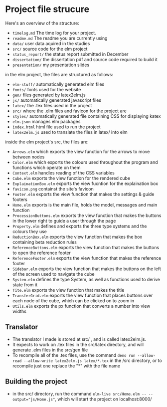 # Project file strucure

Here's an overview of the structure:

* `timelog.md` The time log for your project.
* `readme.md` The readme you are currently using
* `data/` user data aquired in the studies
* `src/` source code for the elm project
* `status_report/` the status report submitted in December
* `dissertation/` the dissertation pdf and source code required to build it
* `presentation/` my presentation slides

in the elm project, the files are structured as follows:
* `elm-stuff/` automatically generated elm files
* `fonts/` fonts used for the website
* `gen/` files generated by latex2elm.js
* `js/` automatically generated javascript files
* `latex/` the .tex files used in the project
* `src/` where the .elm files and favicon for the project are
* `styles/` automatically generated file containing CSS for displaying katex
* `elm.json` manages elm packages
* `index.html` html file used to run the project
* `latex2elm.js` used to translate the files in latex/ into elm

inside the elm project's src, the files are:
* `Arrows.elm` which exports the view function for the arrows to move between nodes
* `Color.elm` which exports the colours used throughout the program and functions which operate on them
* `Context.elm` handles reading of the CSS variables
* `Cube.elm` exports the view function for the rendered cube
* `ExplainationBox.elm` exports the view fucntion for the explaination box
* `favicon.png` containst the site's favicon
* `Footer.elm` exports the view function that makes the settings & guide footers
* `Home.elm` exports is the main file, holds the model, messages and main function
* `ProcessionButtons.elm` exports the view function that makes the buttons in the lower right to guide a user through the page
* `Property.elm` defines and exports the three type systems and the colours they use
* `ReductionBox.elm` exports the view function that makes the box containing beta reduction rules
* `ReferenceButtons.elm` exports the view function that makes the buttons to open the reference footer
* `ReferenceFooter.elm` exports the view function that makes the reference footer
* `Sidebar.elm` exports the view function that makes the buttons on the left of the screen used to navigate the cube
* `System.elm` defines the type System, as well as functions used to derive state from it
* `Tite.elm` exports the view function that makes the title
* `TransferGrid.elm` exports the view function that places buttons over each node of the cube, which can be clicked on to zoom in
* `Utils.elm` exports the px function that converts a number into view widths

## Translator

* The translator I made is stored at src/ , and is called latex2elm.js.
* It expects to work on .tex files in the src/latex directory, and will generate .elm files in the src/gen file
* To recompile all of the .tex files, use the command `deno run --allow-read --allow-write latex2elm.js latex/*.tex` in the /src directory, or to recompile just one replace the "*" with the file name

## Building the project

* in the src/ directory, run the command `elm-live src/Home.elm -- --output="js/Home.js"`, which will start the project on localhost:8000/